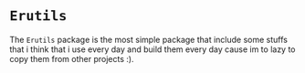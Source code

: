 # `Erutils`

The `Erutils` package is the most simple package that include some stuffs that i think that i use every day and build them every day cause im to lazy to copy them from other projects :). 
